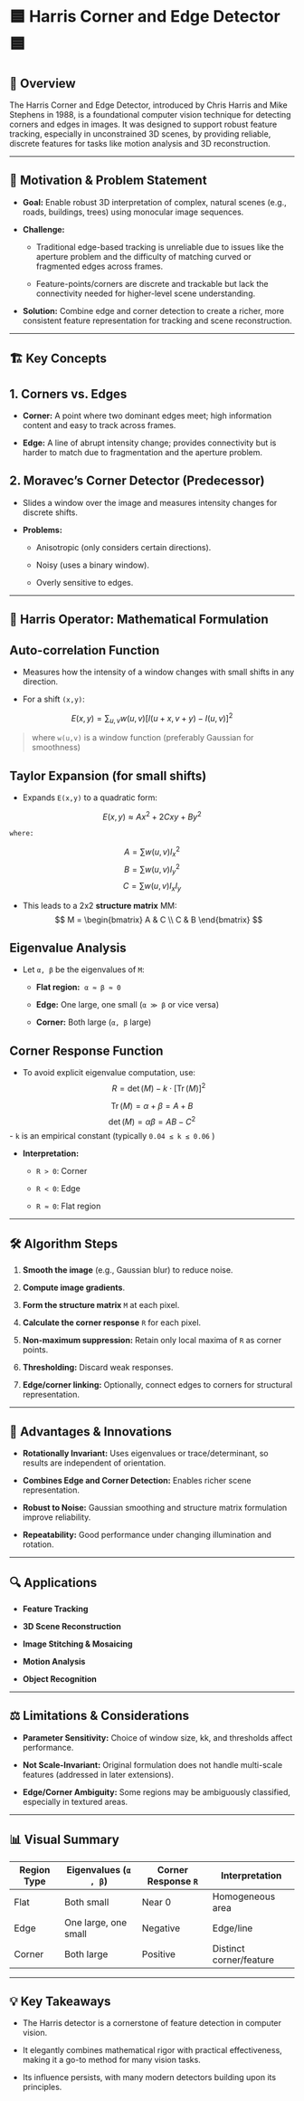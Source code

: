 # 🟦 Harris Corner and Edge Detector🟦

## 📝 **Overview**

The Harris Corner and Edge Detector, introduced by Chris Harris and Mike Stephens in 1988, is a foundational computer vision technique for detecting corners and edges in images. It was designed to support robust feature tracking, especially in unconstrained 3D scenes, by providing reliable, discrete features for tasks like motion analysis and 3D reconstruction.

---

## 🎯 **Motivation & Problem Statement**

- **Goal:** Enable robust 3D interpretation of complex, natural scenes (e.g., roads, buildings, trees) using monocular image sequences.
    
- **Challenge:**
    
    - Traditional edge-based tracking is unreliable due to issues like the aperture problem and the difficulty of matching curved or fragmented edges across frames.
        
    - Feature-points/corners are discrete and trackable but lack the connectivity needed for higher-level scene understanding.
        
- **Solution:** Combine edge and corner detection to create a richer, more consistent feature representation for tracking and scene reconstruction.
    

---

## 🏗️ **Key Concepts**

## **1. Corners vs. Edges**

- **Corner:** A point where two dominant edges meet; high information content and easy to track across frames.
    
- **Edge:** A line of abrupt intensity change; provides connectivity but is harder to match due to fragmentation and the aperture problem.
    

## **2. Moravec’s Corner Detector (Predecessor)**

- Slides a window over the image and measures intensity changes for discrete shifts.
    
- **Problems:**
    
    - Anisotropic (only considers certain directions).
        
    - Noisy (uses a binary window).
        
    - Overly sensitive to edges.
        

---

## 🧮 **Harris Operator: Mathematical Formulation**

## **Auto-correlation Function**

- Measures how the intensity of a window changes with small shifts in any direction.
    
- For a shift `(x,y)`:
    
$$
E(x, y) = \sum_{u,v} w(u,v) \left[ I(u+x, v+y) - I(u, v) \right]^2
$$
>	where `w(u,v)` is a window function (preferably Gaussian for smoothness)
## **Taylor Expansion (for small shifts)**

- Expands `E(x,y)` to a quadratic form:
    
$$
E(x, y) \approx A x^2 + 2C x y + B y^2
$$
    
    where:
$$
A = \sum w(u,v) I_x^2 
$$
$$B = \sum w(u,v) I_y^2 
$$
$$C = \sum w(u,v) I_x I_y
$$   
- This leads to a 2x2 **structure matrix** MM:
$$
			M = \begin{bmatrix} A & C \\ C & B \end{bmatrix}
$$
## **Eigenvalue Analysis**

- Let `α, β` be the eigenvalues of `M`:
    
    - **Flat region:**  `α ≈ β ≈ 0`
        
    - **Edge:** One large, one small (`α ≫ β` or vice versa)
        
    - **Corner:** Both large (`α, β` large)
        

## **Corner Response Function**

- To avoid explicit eigenvalue computation, use:
$$
R = \det(M) - k \cdot [\operatorname{Tr}(M)]^2
$$

$$
\operatorname{Tr}(M) = \alpha + \beta = A + B 
$$$$
\det(M) = \alpha \beta = AB - C^2
$$
    - `k` is an empirical constant (typically `0.04 ≤ k ≤ 0.06` )
        
- **Interpretation:**
    
    - `R > 0`: Corner
        
    - `R < 0`: Edge
        
    - `R ≈ 0`: Flat region
        

---

## 🛠️ **Algorithm Steps**

1. **Smooth the image** (e.g., Gaussian blur) to reduce noise.
    
2. **Compute image gradients**.
    
3. **Form the structure matrix** `M` at each pixel.
    
4. **Calculate the corner response** `R` for each pixel.
    
5. **Non-maximum suppression:** Retain only local maxima of `R` as corner points.
    
6. **Thresholding:** Discard weak responses.
    
7. **Edge/corner linking:** Optionally, connect edges to corners for structural representation.
    

---

## 🚦 **Advantages & Innovations**

- **Rotationally Invariant:** Uses eigenvalues or trace/determinant, so results are independent of orientation.
    
- **Combines Edge and Corner Detection:** Enables richer scene representation.
    
- **Robust to Noise:** Gaussian smoothing and structure matrix formulation improve reliability.
    
- **Repeatability:** Good performance under changing illumination and rotation.
    

---

## 🔍 **Applications**

- **Feature Tracking**
    
- **3D Scene Reconstruction**
    
- **Image Stitching & Mosaicing**
    
- **Motion Analysis**
    
- **Object Recognition**
    

---

## ⚖️ **Limitations & Considerations**

- **Parameter Sensitivity:** Choice of window size, kk, and thresholds affect performance.
    
- **Not Scale-Invariant:** Original formulation does not handle multi-scale features (addressed in later extensions).
    
- **Edge/Corner Ambiguity:** Some regions may be ambiguously classified, especially in textured areas.
    

---

## 📊 **Visual Summary**

| Region Type | Eigenvalues (`α , β`) | Corner Response `R` | Interpretation          |
| ----------- | --------------------- | ------------------- | ----------------------- |
| Flat        | Both small            | Near 0              | Homogeneous area        |
| Edge        | One large, one small  | Negative            | Edge/line               |
| Corner      | Both large            | Positive            | Distinct corner/feature |

---

## 💡 **Key Takeaways**

- The Harris detector is a cornerstone of feature detection in computer vision.
    
- It elegantly combines mathematical rigor with practical effectiveness, making it a go-to method for many vision tasks.
    
- Its influence persists, with many modern detectors building upon its principles.